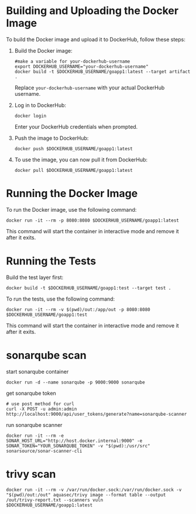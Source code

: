 # Building and Uploading the Docker Image

To build the Docker image and upload it to DockerHub, follow these steps:

1. Build the Docker image:
   ```
   #make a variable for your-dockerhub-username
   export DOCKERHUB_USERNAME="your-dockerhub-username"
   docker build -t $DOCKERHUB_USERNAME/goapp1:latest --target artifact .
   ```
   Replace `your-dockerhub-username` with your actual DockerHub username.

2. Log in to DockerHub:
   ```
   docker login
   ```
   Enter your DockerHub credentials when prompted.

3. Push the image to DockerHub:
   ```
   docker push $DOCKERHUB_USERNAME/goapp1:latest
   ```

4. To use the image, you can now pull it from DockerHub:
   ```
   docker pull $DOCKERHUB_USERNAME/goapp1:latest
   ```

# Running the Docker Image

To run the Docker image, use the following command:
```
docker run -it --rm -p 8080:8080 $DOCKERHUB_USERNAME/goapp1:latest
```

This command will start the container in interactive mode and remove it after it exits.

# Running the Tests

Build the test layer first:
```
docker build -t $DOCKERHUB_USERNAME/goapp1:test --target test .
```

To run the tests, use the following command:
```
docker run -it --rm -v $(pwd)/out:/app/out -p 8080:8080 $DOCKERHUB_USERNAME/goapp1:test
```

This command will start the container in interactive mode and remove it after it exits.

# sonarqube scan

start sonarqube container
```
docker run -d --name sonarqube -p 9000:9000 sonarqube
```

get sonarqube token
```
# use post method for curl
curl -X POST -u admin:admin http://localhost:9000/api/user_tokens/generate?name=sonarqube-scanner
```

run sonarqube scanner
```
docker run -it --rm -e SONAR_HOST_URL="http://host.docker.internal:9000" -e SONAR_TOKEN="YOUR_SONARQUBE_TOKEN" -v "$(pwd):/usr/src" sonarsource/sonar-scanner-cli
```
# trivy scan
```
docker run -it --rm -v /var/run/docker.sock:/var/run/docker.sock -v "$(pwd)/out:/out" aquasec/trivy image --format table --output /out/trivy-report.txt --scanners vuln $DOCKERHUB_USERNAME/goapp1:latest
```
